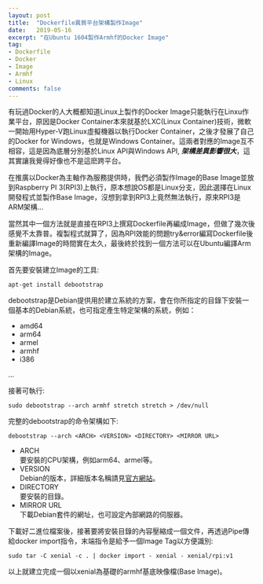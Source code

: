 ```yaml
---
layout: post
title:  "Dockerfile異質平台架構製作Image"
date:   2019-05-16
excerpt: "在Ubuntu 1604製作Armhf的Docker Image"
tag:
- Dockerfile 
- Docker 
- Image 
- Armhf 
- Linux
comments: false
---
```


有玩過Docker的人大概都知道Linux上製作的Docker Image只能執行在Linxu作業平台，原因是Docker Container本來就基於LXC(Linux Container)技術，微軟一開始用Hyper-V跑Linux虛擬機器以執行Docker Container，之後才發展了自己的Docker for Windows，也就是Windows Container。這兩者對應的Image互不相容，這是因為底層分別基於Linux API與Windows API, ***架構差異影響很大***，這其實讓我覺得好像也不是這麽跨平台。 

在推廣以Docker為主軸作為服務提供時，我們必須製作Image的Base Image並放到Raspberry PI 3(RPI3)上執行，原本想說OS都是Linux分支，因此選擇在Linux開發程式並製作Base Image，沒想到拿到RPI3上竟然無法執行，原來RPI3是ARM架構... 

當然其中一個方法就是直接在RPI3上撰寫Dockerfile再編成Image，但做了幾次後感覺不太靠普。複製程式就算了，因為RPI效能的問題try&error編寫Dockerfile後重新編譯Image的時間實在太久，最後終於找到一個方法可以在Ubuntu編譯Arm架構的Image。

首先要安裝建立Image的工具:

```
apt-get install debootstrap
```

debootstrap是Debian提供用於建立系統的方案，會在你所指定的目錄下安裝一個基本的Debian系統，也可指定產生特定架構的系統，例如：

- amd64 
- arm64 
- armel 
- armhf 
- i386 

... 

接著可執行:

```
sudo debootstrap --arch armhf stretch stretch > /dev/null
```

完整的debootstrap的命令架構如下:

```
debootstrap --arch <ARCH> <VERSION> <DIRECTORY> <MIRROR URL>
```
* ARCH  
要安裝的CPU架構，例如arm64、armel等。 
* VERSION   
Debian的版本，詳細版本名稱請見[官方網站](https://www.debian.org/releases/index.zh-tw.html)。
* DIRECTORY   
要安裝的目錄。 
* MIRROR URL  
下載Debian套件的網址，也可設定內部網路的伺服器。 

下載好二進位檔案後，接著要將安裝目錄的內容壓縮成一個文件，再透過Pipe傳給docker import指令，末端指令是給予一個Image Tag以方便識別:
```
sudo tar -C xenial -c . | docker import - xenial - xenial/rpi:v1
```
以上就建立完成一個以xenial為基礎的armhf基底映像檔(Base Image)。 












